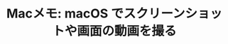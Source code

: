 ---
title: "Macメモ: macOS でスクリーンショットや画面の動画を撮る"
url: "/mac/screenshot.html"
layout: redirect
redirectTo: "https://maku.blog/p/hibf6f7/"
_build: { list: false }
---